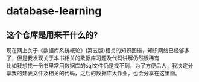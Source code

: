 # database-learning
## 这个仓库是用来干什么的?
现在网上关于《数据库系统概论》(第五版)相关的知识图谱，知识网络已经够多了，但是我发现关于本书相关的数据库习题及代码讲解仍然很稀有  
比如我想找一份书里常用数据库的sql文件仍是找不到，为了方便后人，我决定分享我的建表文件及相关的代码，之后的数据库大作业，也会分享在这里面。
